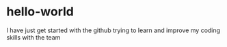 # hello-world
I have just get started with the github trying to learn and improve my coding skills with the team
